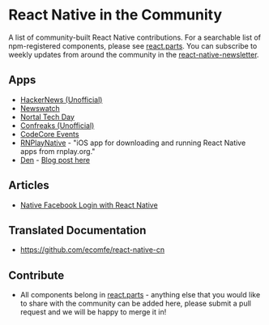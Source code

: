 # React Native in the Community

A list of community-built React Native contributions. For a searchable list of npm-registered components, please see [react.parts](http://react.parts/native-ios). You can subscribe to weekly updates from around the community in the [react-native-newsletter](https://github.com/brentvatne/react-native-newsletter).

## Apps

- [HackerNews (Unofficial)](https://github.com/iSimar/HackerNews-React-Native)
- [Newswatch](https://github.com/bradoyler/newswatch-react-native)
- [Nortal Tech Day](https://github.com/mikkoj/NortalTechDay)
- [Confreaks (Unofficial)](https://github.com/cabaret/confreaks-react-native)
- [CodeCore Events](https://github.com/brentvatne/codecore-events-app)
- [RNPlayNative](https://github.com/jsierles/RNPlayNative) - "iOS app for downloading and running React Native apps from rnplay.org."
- [Den](https://github.com/asamiller/den) - [Blog post here](https://medium.com/@realasa/my-adventures-with-react-native-36c354249109)

## Articles

- [Native Facebook Login with React Native](http://brentvatne.ca/facebook-login-with-react-native/)

## Translated Documentation

- https://github.com/ecomfe/react-native-cn

## Contribute

- All components belong in [react.parts](http://react.parts/native-ios) - anything else that you would like to share with the community can be added here, please submit a pull request and we will be happy to merge it in!
